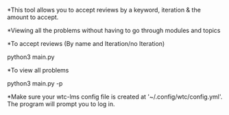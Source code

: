 *This tool allows you to accept reviews by a keyword, iteration & the amount to accept.


*Viewing all the problems without having to go through modules and topics


*To accept reviews (By name and Iteration/no Iteration)

python3 main.py


*To view all problems

python3 main.py -p


*Make sure your wtc-lms config file is created at '~/.config/wtc/config.yml'. The program will prompt you to log in.
